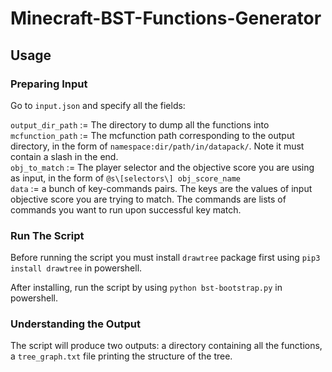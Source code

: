 # Minecraft-BST-Functions-Generator

## Usage
### Preparing Input
Go to `input.json` and specify all the fields:

`output_dir_path` := The directory to dump all the functions into \
`mcfunction_path` := The mcfunction path corresponding to the output directory, in the form of `namespace:dir/path/in/datapack/`. Note it must contain a slash in the end. \
`obj_to_match` := The player selector and the objective score you are using as input, in the form of `@s\[selectors\] obj_score_name` \
`data` := a bunch of key-commands pairs. The keys are the values of input objective score you are trying to match. The commands are lists of commands you want to run upon successful key match. 

### Run The Script
Before running the script you must install `drawtree` package first using `pip3 install drawtree` in powershell.

After installing, run the script by using `python bst-bootstrap.py` in powershell.

### Understanding the Output
The script will produce two outputs: a directory containing all the functions, a `tree_graph.txt` file printing the structure of the tree.
